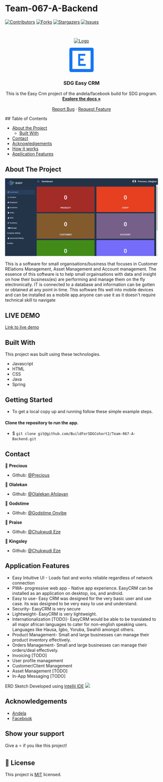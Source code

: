 # Team-067-A-Backend
<!--
*** Thanks for checking out this README Template. If you have a suggestion that would
*** make this better, please fork the repo and create a pull request or simply open
*** an issue with the tag "enhancement".
*** Thanks again! Now go create something AMAZING! :D
-->

<!-- PROJECT SHIELDS -->
<!--
*** I'm using markdown "reference style" links for readability.
*** Reference links are enclosed in brackets [ ] instead of parentheses ( ).
*** See the bottom of this document for the declaration of the reference variables
*** for contributors-url, forks-url, etc. This is an optional, concise syntax you may use.
*** https://www.markdownguide.org/basic-syntax/#reference-style-links
-->
[![Contributors][contributors-shield]][contributors-url]
[![Forks][forks-shield]][forks-url]
[![Stargazers][stars-shield]][stars-url]
[![Issues][issues-shield]][issues-url]

<!-- PROJECT LOGO -->
<br />
<p align="center">
  <a href="https://github.com/evabanegacom/Team-067-A-Backend/feature">
    <img src="https://res.cloudinary.com/moversng/image/upload/v1600103267/easycrms_cfffze.svg" alt="Logo" width="80" height="80">
  </a>

  <p align="center">
  <a href="https://github.com/evabanegacom/Team-067-A-Backend/feature">
    <img src="images/icon.png" alt="Logo" width="80" height="80">
  </a>

  <h3 align="center">SDG Easy CRM</h3>

  <p align="center">
    This is the Easy Crm project of the andela/facebook build for SDG program.
    <br />
    <a href="https://github.com/BuildForSDGCohort2/Team-067-A-Backend/issues"><strong>Explore the docs »</strong></a>
    <br />
    <br />
    <a href="https://github.com/BuildForSDGCohort2/Team-067-A-Backend/issues">Report Bug</a>
    ·
    <a href="https://github.com/BuildForSDGCohort2/Team-067-A-Backend/issues">Request Feature</a>
  </p>
</p>
<!-- TABLE OF CONTENTS -->
## Table of Contents

* [About the Project](#about-the-project)
  * [Built With](#built-with)
* [Contact](#Authors)
* [Acknowledgements](#acknowledgements)
* [How it works](#How-it-works)
* [Application Features](#Application-Features)

<!-- ABOUT THE PROJECT -->
## About The Project

![Screenshot](images/easy.png)

This is a software for small organisations/business that focuses in Customer RElations Management,
Asset Management and Account management.
The essence of this software is to help small orgainsations with data and insight on how their business(es) are performing and manage them on the fly electronically. IT is connected to a database and information can be gotten or obtained at any point in time. This software fits well into mobile devices and can be installed as a mobile app.anyone can use it as it doesn't require technical skill to navigate

## LIVE DEMO
 [Link to live demo](https://sdgcrm.herokuapp.com/) 



<!-- BUILD WITH -->
## Built With
This project was built using these technologies.
* Javascript
* HTML
* CSS
* Java
* Spring

<!-- ABOUT THE PROJECT -->
## Getting Started
- To get a local copy up and running follow these simple example steps.

#### Clone the repository to run the app.
- $ `git clone git@github.com/BuildForSDGCohort2/Team-067-A-Backend.git`


<!-- CONTACT -->

## Contact

👤 **Precious**

- Github: [@Precious](https://github.com/evabanegacom)

👤 **Olalekan**

- Github: [@Olalekan Afolayan](https://github.com/lek-syde)

👤 **Godstime**

- Github: [@Godstime Onyibe](https://github.com/Godstyme)

👤 **Praise**

- Github: [@Chukwudi Eze](https://github.com/devchux)

👤 **Kingsley**

- Github: [@Chukwudi Eze](https://github.com/Kingsley-EZE)


<!-- Application Features -->

## Application Features
* Easy Intuitive UI - Loads fast and works reliable regardless of network connection
* PWA- progressive web app - Native app experience. EasyCRM can be installed as an application on      desktop, ios, and android.
* Easy to use- Easy CRM was designed for the very basic user and use case. its was designed to be very easy to use and understand.
* Security- EasyCRM is very secure
* Lightweight- EasyCRM is very lightweight. 
* Internationalization [TODO]- EasyCRM would be able to be translated to all major african languages to cater for non-english speaking users. Languages like Hausa, Igbo, Yoruba, Swahili amongst others.
* Product Management- Small and large businesses can manage their product inventory effectively.
* Orders Management- Small and large businesses can manage their orders/deal effectively.
* Invoicing [TODO]
* User profile management
* Customer/Client Management
* Asset Management [TODO]
* In-App Messaging [TODO]

ERD Sketch Developed using <a href="https://www.jetbrains.com/idea/">Intellij IDE</a>
<img src="https://res.cloudinary.com/moversng/image/upload/v1600375241/entityManagerFactory_EntityManagerFactoryBuilder_h3sd7a.png" />



<!-- ACKNOWLEDGEMENTS -->
## Acknowledgements
* [Andela](https://www.andela.com/)
* [Facebook](https://www.facebook.com/)

## Show your support

Give a ⭐️ if you like this project!

<!-- MARKDOWN LINKS & IMAGES -->
<!-- https://www.markdownguide.org/basic-syntax/#reference-style-links -->
[contributors-shield]: https://img.shields.io/github/contributors/evabanegacom/Team-067-A-Backend.svg?style=flat-square
[contributors-url]: https://github.com/evabanegacom/Team-067-A-Backend/graphs/contributors
[forks-shield]: https://img.shields.io/github/forks/evabanegacom/Team-067-A-Backend.svg?style=flat-square
[forks-url]: https://github.com/evabanegacom/Team-067-A-Backend/network/members
[stars-shield]: https://img.shields.io/github/stars/evabanegacom/Team-067-A-Backend.svg?style=flat-square
[stars-url]: https://github.com/evabanegacom/Team-067-A-Backend/stargazers
[issues-shield]: https://img.shields.io/github/issues/evabanegacom/Team-067-A-Backend.svg?style=flat-square
[issues-url]: https://github.com/evabanegacom/Team-067-A-Backend/issues

## 📝 License

This project is [MIT](https://opensource.org/licenses/MIT) licensed.

